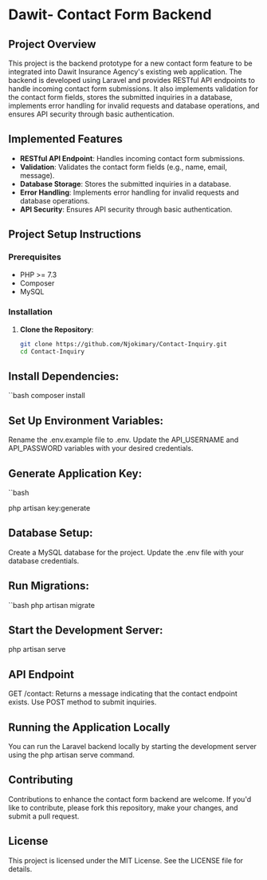 
# Dawit- Contact Form Backend

## Project Overview

This project is the backend prototype for a new contact form feature to be integrated into Dawit Insurance Agency's existing web application. The backend is developed using Laravel and provides RESTful API endpoints to handle incoming contact form submissions. It also implements validation for the contact form fields, stores the submitted inquiries in a database, implements error handling for invalid requests and database operations, and ensures API security through basic authentication.

## Implemented Features

- **RESTful API Endpoint**: Handles incoming contact form submissions.
- **Validation**: Validates the contact form fields (e.g., name, email, message).
- **Database Storage**: Stores the submitted inquiries in a database.
- **Error Handling**: Implements error handling for invalid requests and database operations.
- **API Security**: Ensures API security through basic authentication.

## Project Setup Instructions

### Prerequisites

- PHP >= 7.3
- Composer
- MySQL

### Installation

1. **Clone the Repository**:
   ```bash
   git clone https://github.com/Njokimary/Contact-Inquiry.git
   cd Contact-Inquiry

## Install Dependencies:

``bash
composer install

## Set Up Environment Variables:

Rename the .env.example file to .env.
Update the API_USERNAME and API_PASSWORD variables with your desired credentials.

## Generate Application Key:

``bash

php artisan key:generate

## Database Setup:

Create a MySQL database for the project.
Update the .env file with your database credentials.

## Run Migrations:

``bash
php artisan migrate

## Start the Development Server:

php artisan serve

## API Endpoint
GET /contact: Returns a message indicating that the contact endpoint exists. Use POST method to submit inquiries.

## Running the Application Locally
You can run the Laravel backend locally by starting the development server using the php artisan serve command.

## Contributing

Contributions to enhance the contact form backend are welcome. If you'd like to contribute, please fork this repository, make your changes, and submit a pull request.

## License
This project is licensed under the MIT License. See the LICENSE file for details.